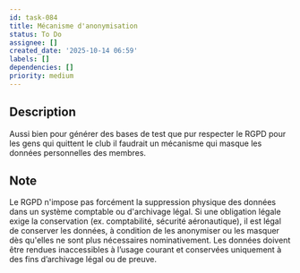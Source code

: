 ```yaml
---
id: task-084
title: Mécanisme d'anonymisation
status: To Do
assignee: []
created_date: '2025-10-14 06:59'
labels: []
dependencies: []
priority: medium
---
```


## Description

<!-- SECTION:DESCRIPTION:BEGIN -->
Aussi bien pour générer des bases de test que pur respecter le RGPD pour les gens qui quittent le club il faudrait un mécanisme qui masque les données personnelles des membres.

## Note
Le RGPD n'impose pas forcément la suppression physique des données dans un système comptable ou d'archivage légal. Si une obligation légale exige la conservation (ex. comptabilité, sécurité aéronautique), il est légal de conserver les données, à condition de les anonymiser ou les masquer dès qu'elles ne sont plus nécessaires nominativement. Les données doivent être rendues inaccessibles à l’usage courant et conservées uniquement à des fins d’archivage légal ou de preuve.
<!-- SECTION:DESCRIPTION:END -->
